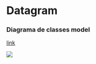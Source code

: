 <h1>Datagram</h1>

<h3>Diagrama de classes model</h3>

[link](https://gitlab.com/ppads-mackenzie-2020-1/ppads-05j/the-datagram/the-data-gram-app/-/blob/master/modelos/diagrama%20de%20classes%20-%20models.jpg)

<img src="https://gitlab.com/ppads-mackenzie-2020-1/ppads-05j/the-datagram/the-data-gram-app/-/blob/master/modelos/diagrama%20de%20classes%20-%20models.jpg">

